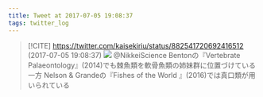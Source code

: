 ```yaml
---
title: Tweet at 2017-07-05 19:08:37
tags: twitter_log
---
```


> [!CITE] https://twitter.com/kaisekiriu/status/882541720692416512 (2017-07-05 19:08:37)
> ![](https://twitter.com/kaisekiriu/status/882541720692416512)
> @NikkeiScience Bentonの『Vertebrate Palaeontology』(2014)でも棘魚類を軟骨魚類の姉妹群に位置づけている一方
> Nelson &amp; Grandeの『Fishes of the World 』(2016)では真口類が用いられている
